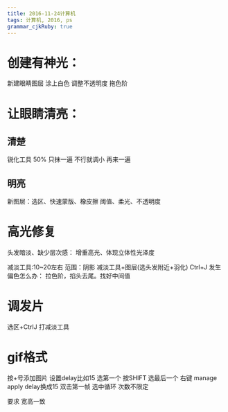 ```yaml
---
title: 2016-11-24计算机 
tags: 计算机, 2016, ps
grammar_cjkRuby: true
---
```


# 创建有神光：
新建眼睛图层 涂上白色 调整不透明度 拖色阶

# 让眼睛清亮：
## 清楚
锐化工具 50% 只抹一遍
不行就调小 再来一遍
## 明亮
新图层：选区、快速蒙版、橡皮擦
阈值、柔光、不透明度

# 高光修复
头发暗淡、缺少层次感：
增重高光、体现立体性光泽度

减淡工具:10~20左右 范围：阴影
减淡工具+图层(选头发附近+羽化) Ctrl+J
发生偏色怎么办：
拉色阶，掐头去尾。找好中间值

# 调发片
选区+CtrlJ
打减淡工具

# gif格式
按+号添加图片
设置delay比如15
选第一个 按SHIFT 选最后一个 右键 manage apply delay换成15
双击第一帧 选中循环 次数不限定

要求 宽高一致